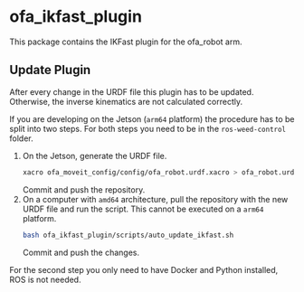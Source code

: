 # ofa_ikfast_plugin
This package contains the IKFast plugin for the ofa_robot arm.

## Update Plugin
After every change in the URDF file this plugin has to be updated. Otherwise, the inverse kinematics are not calculated correctly.

If you are developing on the Jetson (`arm64` platform) the procedure has to be split into two steps. For both steps you need to be in the `ros-weed-control` folder.

1. On the Jetson, generate the URDF file.
    ```bash
    xacro ofa_moveit_config/config/ofa_robot.urdf.xacro > ofa_robot.urdf
    ```
    Commit and push the repository.
2. On a computer with `amd64` architecture, pull the repository with the new URDF file and run the script. This cannot be executed on a `arm64` platform.
    ```bash
    bash ofa_ikfast_plugin/scripts/auto_update_ikfast.sh
    ```
    Commit and push the changes.

For the second step you only need to have Docker and Python installed, ROS is not needed.